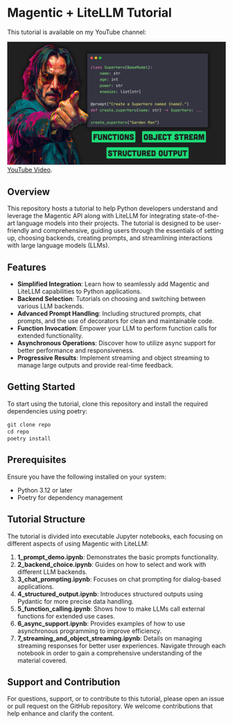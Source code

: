 # Magentic + LiteLLM Tutorial

This tutorial is available on my YouTube channel:

[![IMAGE ALT TEXT HERE](thumb.png)](https://www.youtube.com/watch?v=VSfehUJUWQY)
[YouTube Video](https://www.youtube.com/watch?v=VSfehUJUWQY).

## Overview

This repository hosts a tutorial to help Python developers understand and leverage the Magentic API along with LiteLLM for integrating state-of-the-art language models into their projects. The tutorial is designed to be user-friendly and comprehensive, guiding users through the essentials of setting up, choosing backends, creating prompts, and streamlining interactions with large language models (LLMs).

## Features

- **Simplified Integration**: Learn how to seamlessly add Magentic and LiteLLM capabilities to Python applications.
- **Backend Selection**: Tutorials on choosing and switching between various LLM backends.
- **Advanced Prompt Handling**: Including structured prompts, chat prompts, and the use of decorators for clean and maintainable code.
- **Function Invocation**: Empower your LLM to perform function calls for extended functionality.
- **Asynchronous Operations**: Discover how to utilize async support for better performance and responsiveness.
- **Progressive Results**: Implement streaming and object streaming to manage large outputs and provide real-time feedback.

## Getting Started

To start using the tutorial, clone this repository and install the required dependencies using poetry:

```
git clone repo
cd repo
poetry install
```

## Prerequisites

Ensure you have the following installed on your system:

- Python 3.12 or later
- Poetry for dependency management

## Tutorial Structure

The tutorial is divided into executable Jupyter notebooks, each focusing on different aspects of using Magentic with LiteLLM:

1. **1_prompt_demo.ipynb**: Demonstrates the basic prompts functionality.
2. **2_backend_choice.ipynb**: Guides on how to select and work with different LLM backends.
3. **3_chat_prompting.ipynb**: Focuses on chat prompting for dialog-based applications.
4. **4_structured_output.ipynb**: Introduces structured outputs using Pydantic for more precise data handling.
5. **5_function_calling.ipynb**: Shows how to make LLMs call external functions for extended use cases.
6. **6_async_support.ipynb**: Provides examples of how to use asynchronous programming to improve efficiency.
7. **7_streaming_and_object_streaming.ipynb**: Details on managing streaming responses for better user experiences.
   Navigate through each notebook in order to gain a comprehensive understanding of the material covered.

## Support and Contribution

For questions, support, or to contribute to this tutorial, please open an issue or pull request on the GitHub repository. We welcome contributions that help enhance and clarify the content.
